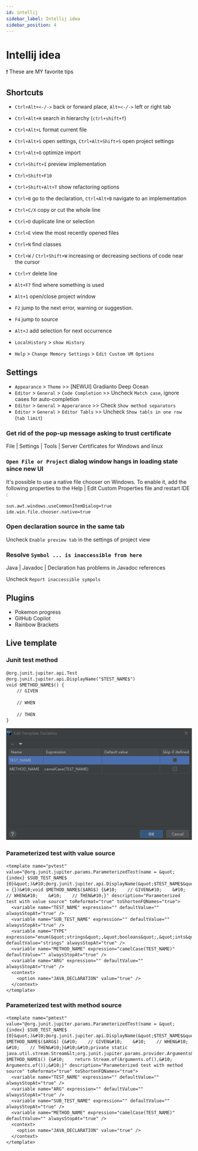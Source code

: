 ```yaml
---
id: intellij
sidebar_label: Intellij idea
sidebar_position: 4
---
```

# Intellij idea 
:exclamation: These are MY favorite tips


## Shortcuts
- `Ctrl+Alt+<-/->` back or forward place, `Alt+<-/->` left or right tab
- `Ctrl+Alt+H` search in hierarchy (`ctrl+shift+f`)
- `Ctrl+Alt+L` format current file
- `Ctrl+Alt+S` open settings, `Ctrl+Alt+Shift+S` open project settings
- `Ctrl+Alt+O` optimize import
- `Ctrl+Shift+I` preview implementation 
- `Ctrl+Shift+F10`
- `Ctrl+Shift+Alt+T` show refactoring options
- `Ctrl+B` go to the declaration, `Ctrl+Alt+B` navigate to an implementation
- `Ctrl+C/X` copy or cut the whole line
- `Ctrl+D` duplicate line or selection
- `Ctrl+E` view the most recently opened files
- `Ctrl+N` find classes
- `Ctrl+W` / `Ctrl+Shift+W` increasing or decreasing sections of code near the cursor
- `Ctrl+Y` delete line
- `Alt+F7` find where something is used
- `Alt+1` open/close project window
- `F2` jump to the next error, warning or suggestion.
- `F4` jump to source
- `Alt+J` add selection for next occurrence

- `LocalHistory` > `show History`
- `Help` > `Change Memory Settings` > `Edit Custom VM Options`

## Settings
- `Appearance` > `Theme` >> [NEWUI] Gradianto Deep Ocean
- `Editor` > `General` > `Code Completion` >> Uncheck `Match case`, ignore cases for auto-completion
- `Editor` > `General` > `Apperarance` >> Check `Show method separators`
- `Editor` > `General` > `Editor Tabls` >> Uncheck `Show tabls in one row` (`tab limit`)

### Get rid of the pop-up message asking to trust certificate
File | Settings | Tools | Server Certificates for Windows and linux

### `Open File or Project` dialog window hangs in loading state since new UI
It's possible to use a native file chooser on Windows. 
To enable it, add the following properties to the Help | Edit Custom Properties file and restart IDE : 
```
sun.awt.windows.useCommonItemDialog=true
ide.win.file.chooser.native=true
```

### Open declaration source in the same tab
Uncheck `Enable preview tab` in the settings of project view

### Resolve `Symbol ... is inaccessible from here`
Java | Javadoc | Declaration has problems in Javadoc references

Uncheck `Report inaccessible sympols`
## Plugins
- Pokemon progress
- GitHub Copilot
- Rainbow Brackets

## Live template

### Junit test method
```
@org.junit.jupiter.api.Test
@org.junit.jupiter.api.DisplayName("$TEST_NAME$")
void $METHOD_NAME$() {
    // GIVEN
    
    // WHEN
    
    // THEN
}
```
![Junit5 live template](../static/img/intellij-idea/junit5_live_template.png)

### Parameterized test with value source
```
<template name="pvtest" value="@org.junit.jupiter.params.ParameterizedTest(name = &quot;{index} $SUB_TEST_NAME$ {0}&quot;)&#10;@org.junit.jupiter.api.DisplayName(&quot;$TEST_NAME$&quot;)&#10;@org.junit.jupiter.params.provider.ValueSource($TYPE$ = {})&#10;void $METHOD_NAME$($ARG$) {&#10;    // GIVEN&#10;    &#10;    // WHEN&#10;    &#10;    // THEN&#10;}" description="Parameterized test with value source" toReformat="true" toShortenFQNames="true">
  <variable name="TEST_NAME" expression="" defaultValue="" alwaysStopAt="true" />
  <variable name="SUB_TEST_NAME" expression="" defaultValue="" alwaysStopAt="true" />
  <variable name="TYPE" expression="enum(&quot;strings&quot;,&quot;booleans&quot;,&quot;ints&quot;,&quot;longs&quot;,&quot;floats&quot;,&quot;doubles&quot;,&quot;chars&quot;,&quot;shorts&quot;,&quot;bytes&quot;,&quot;classes&quot;)" defaultValue="strings" alwaysStopAt="true" />
  <variable name="METHOD_NAME" expression="camelCase(TEST_NAME)" defaultValue="" alwaysStopAt="true" />
  <variable name="ARG" expression="" defaultValue="" alwaysStopAt="true" />
  <context>
    <option name="JAVA_DECLARATION" value="true" />
  </context>
</template>
```
### Parameterized test with method source
```
<template name="pmtest" value="@org.junit.jupiter.params.ParameterizedTest(name = &quot;{index} $SUB_TEST_NAME$ {0}&quot;)&#10;@org.junit.jupiter.api.DisplayName(&quot;$TEST_NAME$&quot;)&#10;@org.junit.jupiter.params.provider.MethodSource&#10;void $METHOD_NAME$($ARG$) {&#10;    // GIVEN&#10;    &#10;    // WHEN&#10;    &#10;    // THEN&#10;}&#10;&#10;private static java.util.stream.Stream&lt;org.junit.jupiter.params.provider.Arguments&gt; $METHOD_NAME$() {&#10;    return Stream.of(Arguments.of(),&#10;            Arguments.of());&#10;}" description="Parameterized test with method source" toReformat="true" toShortenFQNames="true">
  <variable name="TEST_NAME" expression="" defaultValue="" alwaysStopAt="true" />
  <variable name="ARG" expression="" defaultValue="" alwaysStopAt="true" />
  <variable name="SUB_TEST_NAME" expression="" defaultValue="" alwaysStopAt="true" />
  <variable name="METHOD_NAME" expression="camelCase(TEST_NAME)" defaultValue="" alwaysStopAt="true" />
  <context>
    <option name="JAVA_DECLARATION" value="true" />
  </context>
</template>
```
